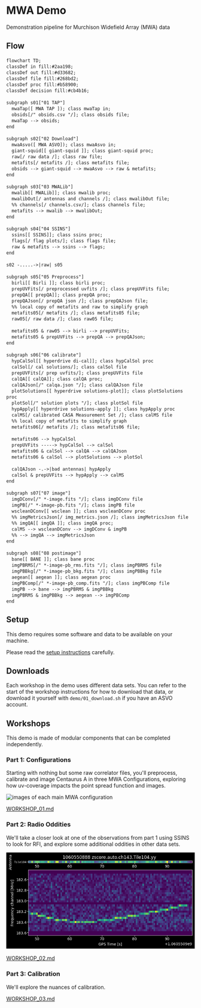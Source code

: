 # MWA Demo

Demonstration pipeline for Murchison Widefield Array (MWA) data

## Flow

```mermaid
flowchart TD;
classDef in fill:#2aa198;
classDef out fill:#d33682;
classDef file fill:#268bd2;
classDef proc fill:#b58900;
classDef decision fill:#cb4b16;

subgraph s01["01 TAP"]
  mwaTap([ MWA TAP ]); class mwaTap in;
  obsids[/" obsids.csv "/]; class obsids file;
  mwaTap --> obsids;
end

subgraph s02["02 Download"]
  mwaAsvo([ MWA ASVO]); class mwaAsvo in;
  giant-squid[[ giant-squid ]]; class giant-squid proc;
  raw[/ raw data /]; class raw file;
  metafits[/ metafits /]; class metafits file;
  obsids --> giant-squid --> mwaAsvo --> raw & metafits;
end

subgraph s03["03 MWALib"]
  mwalib[[ MWALib]]; class mwalib proc;
  mwalibOut[/ antennas and channels /]; class mwalibOut file;
  %% channels[/ channels.csv/]; class channels file;
  metafits --> mwalib --> mwalibOut;
end

subgraph s04["04 SSINS"]
  ssins[[ SSINS]]; class ssins proc;
  flags[/ flag plots/]; class flags file;
  raw & metafits --> ssins --> flags;
end

s02 -.....->|raw| s05

subgraph s05["05 Preprocess"]
  birli[[ Birli ]]; class birli proc;
  prepUVFits[/ preprocessed uvfits /]; class prepUVFits file;
  prepQA[[ prepQA]]; class prepQA proc;
  prepQAJson[/ prepQA json /]; class prepQAJson file;
  %% local copy of metafits and raw to simplify graph
  metafits05[/ metafits /]; class metafits05 file;
  raw05[/ raw data /]; class raw05 file;

  metafits05 & raw05 --> birli --> prepUVFits;
  metafits05 & prepUVFits --> prepQA --> prepQAJson;
end

subgraph s06["06 calibrate"]
  hypCalSol[[ hyperdrive di-cal]]; class hypCalSol proc
  calSol[/ cal solutions/]; class calSol file
  prepUVFits[/ prep uvfits/]; class prepUVFits file
  calQA[[ calQA]]; class calQA proc;
  calQAJson[/" calqa.json "/]; class calQAJson file
  plotSolutions[[ hyperdrive solutions-plot]]; class plotSolutions proc
  plotSol[/" solution plots "/]; class plotSol file
  hypApply[[ hyperdrive solutions-apply ]]; class hypApply proc
  calMS[/ calibrated CASA Measurement Set /]; class calMS file
  %% local copy of metafits to simplify graph
  metafits06[/ metafits /]; class metafits06 file;

  metafits06 --> hypCalSol
  prepUVFits -----> hypCalSol --> calSol
  metafits06 & calSol --> calQA --> calQAJson
  metafits06 & calSol --> plotSolutions --> plotSol

  calQAJson -.->|bad antennas| hypApply
  calSol & prepUVFits --> hypApply --> calMS
end

subgraph s07["07 image"]
  imgDConv[/" *-image.fits "/]; class imgDConv file
  imgPB[/" *-image-pb.fits "/]; class imgPB file
  wscleanDConv[[ wsclean ]]; class wscleanDConv proc
  %% imgMetricsJson[/ img_metrics.json /]; class imgMetricsJson file
  %% imgQA[[ imgQA ]]; class imgQA proc;
  calMS --> wscleanDConv --> imgDConv & imgPB
  %% --> imgQA --> imgMetricsJson
end

subgraph s08["08 postimage"]
  bane[[ BANE ]]; class bane proc
  imgPBRMS[/" *-image-pb_rms.fits "/]; class imgPBRMS file
  imgPBBkg[/" *-image-pb_bkg.fits "/]; class imgPBBkg file
  aegean[[ aegean ]]; class aegean proc
  imgPBComp[/" *-image-pb_comp.fits "/]; class imgPBComp file
  imgPB --> bane --> imgPBRMS & imgPBBkg
  imgPBRMS & imgPBBkg --> aegean --> imgPBComp
end
```

## Setup

This demo requires some software and data to be available on your machine.

Please read the [setup instructions](SETUP.md) carefully.

## Downloads

Each workshop in the demo uses different data sets. You can refer to the start of the workshop instructions for how to download that data, or download it yourself with `demo/01_download.sh` if you have an ASVO account.

## Workshops

This demo is made of modular components that can be completed independently.

### Part 1: Configurations

Starting with nothing but some raw correlator files, you'll preprocess, calibrate and image Centaurus A in three MWA Configurations, exploring how uv-coverage impacts the point spread function and images.

![images of each main MWA configuration](imgs/config_images.png)

[WORKSHOP_01.md](WORKSHOP_01.md)

### Part 2: Radio Oddities

We'll take a closer look at one of the observations from part 1 using SSINS to look for RFI, and explore some additional oddities in other data sets.

![Tile104 Narrow Swoosh](demo/data/1060550888/raw/1060550888.auto.ch143.Tile104.yy.sigchain.png)

[WORKSHOP_02.md](WORKSHOP_02.md)

### Part 3: Calibration

We'll explore the nuances of calibration.

[WORKSHOP_03.md](WORKSHOP_03.md)